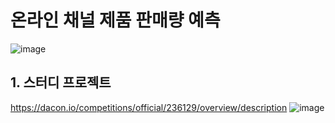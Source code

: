 # 온라인 채널 제품 판매량 예측
![image](https://github.com/gunheee-leee/Baf_Sales_Prediction/assets/143998370/370fa547-cc73-4161-9a81-9a01841b2703)

## 1. 스터디 프로젝트
https://dacon.io/competitions/official/236129/overview/description
![image](https://github.com/gunheee-leee/Baf_Sales_Prediction/assets/143998370/05df1ebf-a9e0-4f5d-b69f-5845e4b0a61f)


